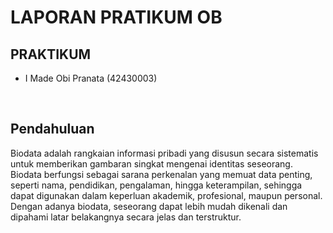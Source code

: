 <h1>LAPORAN PRATIKUM OB<br>

<h2>PRAKTIKUM </h2>
<ul>
  <li>I Made Obi Pranata (42430003)</li>
</ul>
<br>

<h2> Pendahuluan</h2>
<P>Biodata adalah rangkaian informasi pribadi yang disusun secara sistematis untuk memberikan gambaran singkat mengenai identitas seseorang. Biodata berfungsi sebagai sarana perkenalan yang memuat data penting, seperti nama, pendidikan, pengalaman, hingga keterampilan, sehingga dapat digunakan dalam keperluan akademik, profesional, maupun personal. Dengan adanya biodata, seseorang dapat lebih mudah dikenali dan dipahami latar belakangnya secara jelas dan terstruktur.</P>
